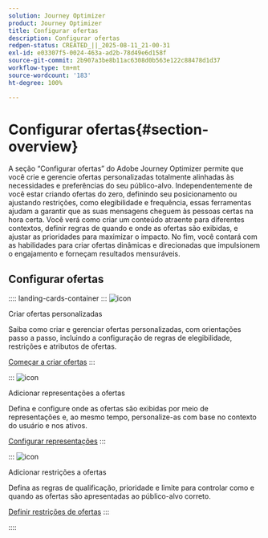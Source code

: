 ```yaml
---
solution: Journey Optimizer
product: Journey Optimizer
title: Configurar ofertas
description: Configurar ofertas
redpen-status: CREATED_||_2025-08-11_21-00-31
exl-id: e03307f5-0024-463a-ad2b-78d49e6d158f
source-git-commit: 2b907a3be8b11ac6308d0b563e122c88478d1d37
workflow-type: tm+mt
source-wordcount: '183'
ht-degree: 100%

---
```


# Configurar ofertas{#section-overview}

A seção “Configurar ofertas” do Adobe Journey Optimizer permite que você crie e gerencie ofertas personalizadas totalmente alinhadas às necessidades e preferências do seu público-alvo. Independentemente de você estar criando ofertas do zero, definindo seu posicionamento ou ajustando restrições, como elegibilidade e frequência, essas ferramentas ajudam a garantir que as suas mensagens cheguem às pessoas certas na hora certa. Você verá como criar um conteúdo atraente para diferentes contextos, definir regras de quando e onde as ofertas são exibidas, e ajustar as prioridades para maximizar o impacto. No fim, você contará com as habilidades para criar ofertas dinâmicas e direcionadas que impulsionem o engajamento e forneçam resultados mensuráveis.

## Configurar ofertas

:::: landing-cards-container
:::
![icon](https://cdn.experienceleague.adobe.com/icons/circle-play.svg?lang=pt-BR)

Criar ofertas personalizadas

Saiba como criar e gerenciar ofertas personalizadas, com orientações passo a passo, incluindo a configuração de regras de elegibilidade, restrições e atributos de ofertas.

[Começar a criar ofertas](../using/offers/offer-library/creating-personalized-offers.md)
:::

:::
![icon](https://cdn.experienceleague.adobe.com/icons/puzzle-piece.svg?lang=pt-BR)

Adicionar representações a ofertas

Defina e configure onde as ofertas são exibidas por meio de representações e, ao mesmo tempo, personalize-as com base no contexto do usuário e nos ativos.

[Configurar representações](../using/offers/offer-library/add-representations.md)
:::

:::
![icon](https://cdn.experienceleague.adobe.com/icons/bullseye.svg)

Adicionar restrições a ofertas

Defina as regras de qualificação, prioridade e limite para controlar como e quando as ofertas são apresentadas ao público-alvo correto.

[Definir restrições de ofertas](../using/offers/offer-library/add-constraints.md)
:::

::::
